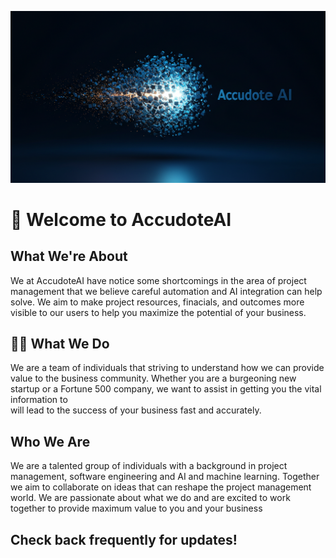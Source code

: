 ![Accudote Logo](./accudoteai.png)

# 👋 Welcome to AccudoteAI

## What We're About
We at AccudoteAI have notice some shortcomings in the area of project management that we believe careful automation 
and AI integration can help solve.  We aim to make project resources, finacials, and outcomes more visible
to our users to help you maximize the potential of your business.

## 🧑‍💼 What We Do
We are a team of individuals that striving to understand how we can provide value to the business community. Whether
you are a burgeoning new startup or a Fortune 500 company, we want to assist in getting you the vital information to  
will lead to the success of your business fast and accurately.  

## Who We Are
We are a talented group of individuals with a background in project management, software engineering and AI and machine
learning.  Together we aim to collaborate on ideas that can reshape the project management world.  We are passionate 
about what we do and are excited to work together to provide maximum value to you and your business

## Check back frequently for updates!

<!--

**Here are some ideas to get you started:**

🙋‍♀️ A short introduction - what is your organization all about?
🌈 Contribution guidelines - how can the community get involved?
👩‍💻 Useful resources - where can the community find your docs? Is there anything else the community should know?
🍿 Fun facts - what does your team eat for breakfast?
🧙 Remember, you can do mighty things with the power of [Markdown](https://docs.github.com/github/writing-on-github/getting-started-with-writing-and-formatting-on-github/basic-writing-and-formatting-syntax)
-->
